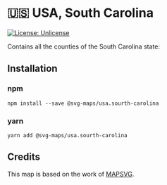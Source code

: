 # 🇺🇸 USA, South Carolina

[![License: Unlicense](https://img.shields.io/badge/license-Unlicense-blue.svg)](http://unlicense.org/)

Contains all the counties of the South Carolina state:


## Installation

### npm

`npm install --save @svg-maps/usa.sourth-carolina`

### yarn

`yarn add @svg-maps/usa.sourth-carolina`

## Credits

This map is based on the work of [MAPSVG](https://mapsvg.com/).